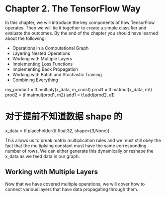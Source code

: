 # Chapter 2. The TensorFlow Way

In this chapter, we will introduce the key components of how TensorFlow
operates. Then we will tie it together to create a simple classifier and
evaluate the outcomes. By the end of the chapter you should have learned
about the following:

- Operations in a Computational Graph  
- Layering Nested Operations  
- Working with Multiple Layers  
- Implementing Loss Functions  
- Implementing Back Propagation  
- Working with Batch and Stochastic Training  
- Combining Everything  



my_product = tf.multiply(x_data, m_const)
prod1 = tf.matmul(x_data, m1)
prod2 = tf.matmul(prod1, m2)
add1 = tf.add(prod2, a1)

# 对于提前不知道数据 shape 的   
x_data = tf.placeholder(tf.float32, shape=(3,None))

This allows us to break matrix multiplication rules and we must still obey
the fact that the multiplying constant must have the same corresponding
number of rows. We can either generate this dynamically or reshape the
x_data as we feed data in our graph.   


## Working with Multiple Layers
Now that we have covered multiple operations, we will cover how to
connect various layers that have data propagating through them.   

